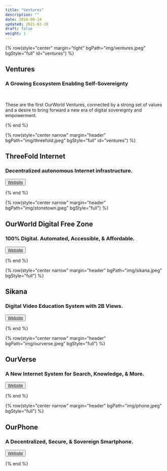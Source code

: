 ```yaml
---
title: "Ventures"
description: ""
date: 2018-09-14
updated: 2021-02-20
draft: false
weight: 1
---
```


<!-- section 1 -->

{% row(style="center" margin="tight" bgPath="img/ventures.jpeg" bgStyle="full" id="ventures") %} 

## Ventures
 
### A Growing Ecosystem Enabling Self-Sovereignty

<br>

These are the first OurWorld Ventures, connected by a strong set of values and a desire to bring forward a new era of digital sovereignty and empowerment.

{% end %}

<!-- section 1 -->

{% row(style="center narrow" margin="header" bgPath="img/threefold.jpeg" bgStyle="full" id="ventures") %} 

## ThreeFold Internet
 
### Decentralized autonomous Internet infrastructure.

<button>[Website](https://threefold.io)</button>

{% end %}

<!-- section 1 -->

{% row(style="center narrow" margin="header" bgPath="img/stonetown.jpeg" bgStyle="full") %} 

## OurWorld Digital Free Zone
 
### 100% Digital. Automated, Accessible, & Affordable.

<button>[Website](https://freezone.ourworld.tf)</button>

{% end %}

<!-- section 1 -->

{% row(style="center narrow" margin="header" bgPath="img/sikana.jpeg" bgStyle="full") %} 

## Sikana
 
### Digital Video Education System with 2B Views.

<button>[Website](https://sikana.tv/)</button>

{% end %}

<!-- section 1 -->

{% row(style="center narrow" margin="header" bgPath="img/ourverse.jpeg" bgStyle="full") %} 

## OurVerse
 
### A New Internet System for Search, Knowledge, & More.

<button>[Website](https://ourverse.tf)</button>

{% end %}

<!-- section 1 -->

{% row(style="center narrow" margin="header" bgPath="img/phone.jpeg" bgStyle="full") %} 

## OurPhone
 
### A Decentralized, Secure, & Sovereign Smartphone.

<button>[Website](https://ourphone.tf/)</button>

{% end %}

<style>

    .bg_color{
        background-color: rgb(233 233 233 / 50%);
    }

    </style>